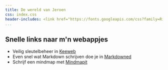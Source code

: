 ```yaml
---
title: De wereld van Jeroen
css: index.css
header-includes: <link href="https://fonts.googleapis.com/css?family=Righteous" rel="stylesheet">
...
```


## Snelle links naar m'n webappjes

- Veilig sleutelbeheer in [Keeweb](keeweb/)
- Even snel wat Markdown schrijven doe je in [Markdowned](markdowned/)
- Schrijf een mindmap met [Mindmapit](mindmapit/)

